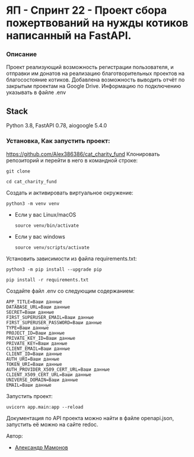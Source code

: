 # ЯП - Спринт 22 - Проект сбора пожертвований на нужды котиков написанный на FastAPI.

### Описание

Проект реализующий возможность регистрации пользователя, и отправки им донатов на реализацию благотворительных проектов на благосостояние котиков.
Добавлена возможность выводить отчёт по закрытым проектам на Google Drive.
Информацию по подключению указывать в файле .env

## Stack

Python 3.8, FastAPI 0.78, aiogoogle 5.4.0

### Установка, Как запустить проект:
https://github.com/Alex386386/cat_charity_fund
Клонировать репозиторий и перейти в него в командной строке:

```
git clone 
```

```
cd cat_charity_fund
```

Cоздать и активировать виртуальное окружение:

```
python3 -m venv venv
```

* Если у вас Linux/macOS

    ```
    source venv/bin/activate
    ```

* Если у вас windows

    ```
    source venv/scripts/activate
    ```

Установить зависимости из файла requirements.txt:

```
python3 -m pip install --upgrade pip
```

```
pip install -r requirements.txt
```

Создайте файл .env со следующим содержанием:

```
APP_TITLE=Ваши данные
DATABASE_URL=Ваши данные
SECRET=Ваши данные
FIRST_SUPERUSER_EMAIL=Ваши данные
FIRST_SUPERUSER_PASSWORD=Ваши данные
TYPE=Ваши данные
PROJECT_ID=Ваши данные
PRIVATE_KEY_ID=Ваши данные
PRIVATE_KEY=Ваши данные
CLIENT_EMAIL=Ваши данные
CLIENT_ID=Ваши данные
AUTH_URI=Ваши данные
TOKEN_URI=Ваши данные
AUTH_PROVIDER_X509_CERT_URL=Ваши данные
CLIENT_X509_CERT_URL=Ваши данные
UNIVERSE_DOMAIN=Ваши данные
EMAIL=Ваши данные
```

Запустить проект:

```
uvicorn app.main:app --reload
```

Документация по API проекта можно найти в файле openapi.json, запустить её можно на сайте redoc.

Автор:
- [Александр Мамонов](https://github.com/Alex386386) 
